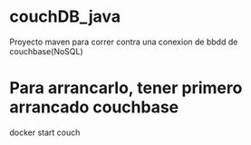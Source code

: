 # couchDB_java
Proyecto maven para correr contra una conexion de bbdd de couchbase(NoSQL)

# Para arrancarlo, tener primero arrancado couchbase
docker start couch
